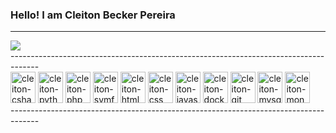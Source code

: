 ### Hello! I am **Cleiton Becker Pereira**
---
<div>
  <img src="https://github-readme-stats.vercel.app/api?username=cleiton-bp&show_icons=true&theme=transparent">
</div>
-------------------------------------------------------------------------------------
<div>
  <img height="50" width="40" alt="cleiton-csharp" src="https://cdn.jsdelivr.net/gh/devicons/devicon/icons/csharp/csharp-original.svg" />
  <img height="50" width="40" alt="cleiton-python" src="https://cdn.jsdelivr.net/gh/devicons/devicon/icons/python/python-original-wordmark.svg" />
  <img height="50" width="40" alt="cleiton-php" src="https://cdn.jsdelivr.net/gh/devicons/devicon/icons/php/php-original.svg" />
  <img height="50" width="40" alt="cleiton-symfony" src="https://cdn.jsdelivr.net/gh/devicons/devicon/icons/symfony/symfony-original-wordmark.svg" />  
  <img height="50" width="40" alt="cleiton-html" src="https://cdn.jsdelivr.net/gh/devicons/devicon/icons/html5/html5-original-wordmark.svg" />
  <img height="50" width="40" alt="cleiton-css" src="https://cdn.jsdelivr.net/gh/devicons/devicon/icons/css3/css3-original-wordmark.svg" />
  <img height="50" width="40" alt="cleiton-javascript" src="https://cdn.jsdelivr.net/gh/devicons/devicon/icons/javascript/javascript-original.svg" />
  <img height="50" width="40" alt="cleiton-docker" src="https://cdn.jsdelivr.net/gh/devicons/devicon/icons/docker/docker-original-wordmark.svg" />
  <img height="50" width="40" alt="cleiton-git" src="https://cdn.jsdelivr.net/gh/devicons/devicon/icons/git/git-plain-wordmark.svg" />
  <img height="50" width="40" alt="cleiton-mysql" src="https://cdn.jsdelivr.net/gh/devicons/devicon/icons/mysql/mysql-original-wordmark.svg" />
  <img height="50" width="40" alt="cleiton-mongodb" src="https://cdn.jsdelivr.net/gh/devicons/devicon/icons/mongodb/mongodb-original-wordmark.svg" />
</div> 
-------------------------------------------------------------------------------------
